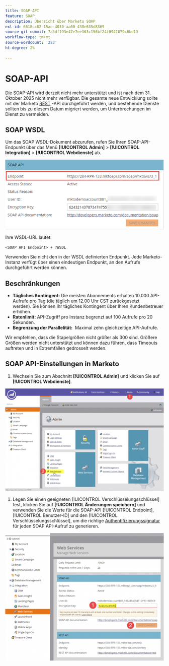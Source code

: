 ```yaml
---
title: SOAP-API
feature: SOAP
description: Übersicht über Marketo SOAP
exl-id: 6618cc82-15ae-4030-aa00-438e635d8369
source-git-commit: 7a3df193e47e7ee363c156bf24f0941879c6bd13
workflow-type: tm+mt
source-wordcount: '223'
ht-degree: 2%

---
```


# SOAP-API

Die SOAP-API wird derzeit nicht mehr unterstützt und ist nach dem 31. Oktober 2025 nicht mehr verfügbar.  Die gesamte neue Entwicklung sollte mit der Marketo [REST](https://developer.adobe.com/marketo-apis/) -API durchgeführt werden, und bestehende Dienste sollten bis zu diesem Datum migriert werden, um Unterbrechungen im Dienst zu vermeiden.

## SOAP WSDL

Um das SOAP WSDL-Dokument abzurufen, rufen Sie Ihren SOAP-API-Endpunkt über das Menü **[!UICONTROL Admin]** > **[!UICONTROL Integration]** > **[!UICONTROL Webdienste]** ab.

![SOAP-Endpunkt](assets/endpoint-soap.png)

Ihre WSDL-URL lautet:

`<SOAP API Endpoint> + ?WSDL`

Verwenden Sie nicht den in der WSDL definierten Endpunkt. Jede Marketo-Instanz verfügt über einen eindeutigen Endpunkt, an den Aufrufe durchgeführt werden können.

## Beschränkungen

- **Tägliches Kontingent:** Die meisten Abonnements erhalten 10.000 API-Aufrufe pro Tag (die täglich um 12.00 Uhr CST zurückgesetzt werden). Sie können Ihr tägliches Kontingent über Ihren Kundenbetreuer erhöhen.
- **Ratenlimit:** API-Zugriff pro Instanz begrenzt auf 100 Aufrufe pro 20 Sekunden.
- **Begrenzung der Parallelität:**  Maximal zehn gleichzeitige API-Aufrufe.

Wir empfehlen, dass die Stapelgrößen nicht größer als 300 sind. Größere Größen werden nicht unterstützt und können dazu führen, dass Timeouts auftreten und in Extremfällen gedrosselt werden.

## SOAP API-Einstellungen in Marketo

1. Wechseln Sie zum Abschnitt **[!UICONTROL Admin]** und klicken Sie auf **[!UICONTROL Webdienste]**.

![admin-web-services2](assets/admin-web-services2.png)

1. Legen Sie einen geeigneten [!UICONTROL Verschlüsselungsschlüssel] fest, klicken Sie auf **[!UICONTROL Änderungen speichern]** und verwenden Sie die Werte für die SOAP-API [!UICONTROL Endpoint], [!UICONTROL Benutzer-ID] und den [!UICONTROL Verschlüsselungsschlüssel], um die richtige [Authentifizierungssignatur](authentication-signature.md) für jeden SOAP API-Aufruf zu generieren.

![admin-web-services3](assets/admin-web-services3.png)
